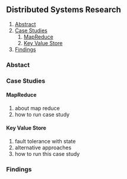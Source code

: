 ## Distributed Systems Research 
1. [Abstract](#abstract)
2. [Case Studies](#case-studies)
    1. [MapReduce](#map-reduce)
    2. [Key Value Store](#key-value-store)
3. [Findings](#findings)

### Abstact

### Case Studies
    
  #### MapReduce 
  1. about map reduce 
  2. how to run case study 
  
  
  
  
  
  #### Key Value Store 
  1. fault tolerance with state 
  2. alternative approaches 
  3. how to run this case study 
    
### Findings
